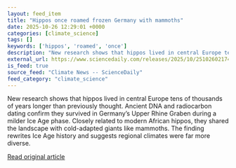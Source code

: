 ```yaml
---
layout: feed_item
title: "Hippos once roamed frozen Germany with mammoths"
date: 2025-10-26 12:29:01 +0000
categories: [climate_science]
tags: []
keywords: ['hippos', 'roamed', 'once']
description: "New research shows that hippos lived in central Europe tens of thousands of years longer than previously thought"
external_url: https://www.sciencedaily.com/releases/2025/10/251026021740.htm
is_feed: true
source_feed: "Climate News -- ScienceDaily"
feed_category: "climate_science"
---
```


New research shows that hippos lived in central Europe tens of thousands of years longer than previously thought. Ancient DNA and radiocarbon dating confirm they survived in Germany’s Upper Rhine Graben during a milder Ice Age phase. Closely related to modern African hippos, they shared the landscape with cold-adapted giants like mammoths. The finding rewrites Ice Age history and suggests regional climates were far more diverse.

[Read original article](https://www.sciencedaily.com/releases/2025/10/251026021740.htm)
